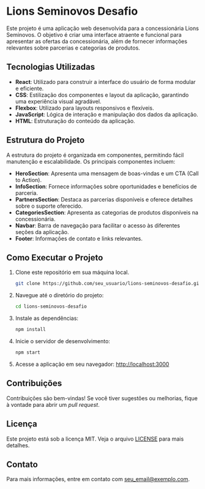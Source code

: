 
# Lions Seminovos Desafio

Este projeto é uma aplicação web desenvolvida para a concessionária Lions Seminovos. O objetivo é criar uma interface atraente e funcional para apresentar as ofertas da concessionária, além de fornecer informações relevantes sobre parcerias e categorias de produtos.

## Tecnologias Utilizadas

- **React**: Utilizado para construir a interface do usuário de forma modular e eficiente.
- **CSS**: Estilização dos componentes e layout da aplicação, garantindo uma experiência visual agradável.
- **Flexbox**: Utilizado para layouts responsivos e flexíveis.
- **JavaScript**: Lógica de interação e manipulação dos dados da aplicação.
- **HTML**: Estruturação do conteúdo da aplicação.

## Estrutura do Projeto

A estrutura do projeto é organizada em componentes, permitindo fácil manutenção e escalabilidade. Os principais componentes incluem:

- **HeroSection**: Apresenta uma mensagem de boas-vindas e um CTA (Call to Action).
- **InfoSection**: Fornece informações sobre oportunidades e benefícios de parceria.
- **PartnersSection**: Destaca as parcerias disponíveis e oferece detalhes sobre o suporte oferecido.
- **CategoriesSection**: Apresenta as categorias de produtos disponíveis na concessionária.
- **Navbar**: Barra de navegação para facilitar o acesso às diferentes seções da aplicação.
- **Footer**: Informações de contato e links relevantes.

## Como Executar o Projeto

1. Clone este repositório em sua máquina local.
   ```bash
   git clone https://github.com/seu_usuario/lions-seminovos-desafio.git
   ```

2. Navegue até o diretório do projeto:
   ```bash
   cd lions-seminovos-desafio
   ```

3. Instale as dependências:
   ```bash
   npm install
   ```

4. Inicie o servidor de desenvolvimento:
   ```bash
   npm start
   ```

5. Acesse a aplicação em seu navegador: [http://localhost:3000](http://localhost:3000)

## Contribuições

Contribuições são bem-vindas! Se você tiver sugestões ou melhorias, fique à vontade para abrir um *pull request*.

## Licença

Este projeto está sob a licença MIT. Veja o arquivo [LICENSE](LICENSE) para mais detalhes.

## Contato

Para mais informações, entre em contato com [seu_email@exemplo.com](mailto:seu_email@exemplo.com).